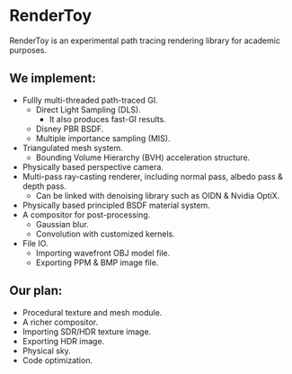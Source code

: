 # RenderToy
RenderToy is an experimental path tracing rendering library for academic purposes.

## We implement:
* Fullly multi-threaded path-traced GI.
    * Direct Light Sampling (DLS).
        * It also produces fast-GI results.
    * Disney PBR BSDF.
    * Multiple importance sampling (MIS).
* Triangulated mesh system.
    * Bounding Volume Hierarchy (BVH) acceleration structure.
* Physically based perspective camera.
* Multi-pass ray-casting renderer, including normal pass, albedo pass & depth pass.
    * Can be linked with denoising library such as OIDN & Nvidia OptiX.
* Physically based principled BSDF material system.
* A compositor for post-processing.
    * Gaussian blur.
    * Convolution with customized kernels.
* File IO.
    * Importing wavefront OBJ model file.
    * Exporting PPM & BMP image file.

## Our plan:
* Procedural texture and mesh module.
* A richer compositor.
* Importing SDR/HDR texture image.
* Exporting HDR image.
* Physical sky.
* Code optimization.
